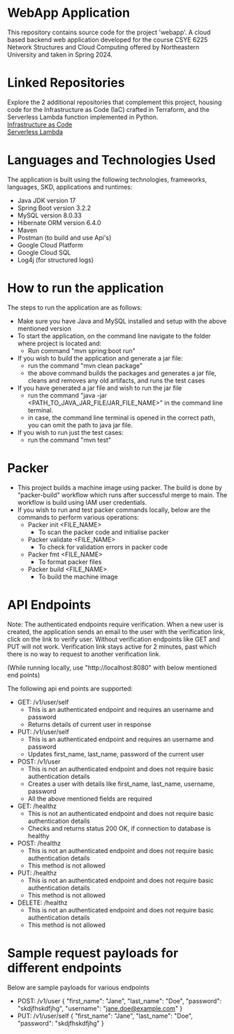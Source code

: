 # WebApp Application
This repository contains source code for the project 'webapp'. A cloud based backend web application developed for the course CSYE 6225 Network Structures and Cloud Computing offered by Northeastern University and taken in Spring 2024.

# Linked Repositories
Explore the 2 additional repositories that complement this project, housing code for the Infrastructure as Code (IaC) crafted in Terraform, and the Serverless Lambda function implemented in Python. 
<br>
[Infrastructure as Code](https://github.com/Abhinav-Choudhary/Terraform-GCP-Infrastructure)
<br>
[Serverless Lambda](https://github.com/Abhinav-Choudhary/Serverless)
<br>

# Languages and Technologies Used
The application is built using the following technologies, frameworks, languages, SKD, applications and runtimes:
- Java JDK version 17
- Spring Boot version 3.2.2
- MySQL version 8.0.33
- Hibernate ORM version 6.4.0
- Maven
- Postman (to build and use Api's)
- Google Cloud Platform
- Google Cloud SQL
- Log4j (for structured logs)

# How to run the application
The steps to run the application are as follows:
- Make sure you have Java and MySQL installed and setup with the above mentioned version
- To start the application, on the command line navigate to the folder where project is located and:
  - Run command "mvn spring:boot run"
- If you wish to build the application and generate a jar file:
  - run the command "mvn clean package"
  - the above command builds the packages and generates a jar file, cleans and removes any old artifacts, and runs the test cases
- If you have generated a jar file and wish to run the jar file
  - run the command "java -jar <PATH_TO_JAVA_JAR_FILE/JAR_FILE_NAME>" in the command line terminal.
  - in case, the command line terminal is opened in the correct path, you can omit the path to java jar file.
- If you wish to run just the test cases:
  - run the command "mvn test"

# Packer
- This project builds a machine image using packer. The build is done by "packer-build" workflow which runs after successful merge to main. The workflow is build using IAM user credentials.
- If you wish to run and test packer commands locally, below are the commands to perform various operations:
  - Packer init <FILE_NAME>
    - To scan the packer code and initialise packer
  - Packer validate <FILE_NAME>
    - To check for validation errors in packer code
  - Packer fmt <FILE_NAME>
    - To format packer files
  - Packer build <FILE_NAME>
    - To build the machine image

# API Endpoints
Note: The authenticated endpoints require verification. When a new user is created, the application sends an email to the user with the verification link, click on the link to verify user. Without verification endpoints like GET and PUT will not work. Verification link stays active for 2 minutes, past which there is no way to request to another verification link.

(While running locally, use "http://localhost:8080" with below mentioned end points)

The following api end points are supported:
- GET: /v1/user/self
  - This is an authenticated endpoint and requires an username and password
  - Returns details of current user in response
- PUT: /v1/user/self
  - This is an authenticated endpoint and requires an username and password
  - Updates first_name, last_name, password of the current user
- POST: /v1/user
  - This is not an authenticated endpoint and does not require basic authentication details
  - Creates a user with details like first_name, last_name, username, password
  - All the above mentioned fields are required
- GET: /healthz
  - This is not an authenticated endpoint and does not require basic authentication details
  - Checks and returns status 200 OK, if connection to database is healthy
- POST: /healthz
  - This is not an authenticated endpoint and does not require basic authentication details
  - This method is not allowed
- PUT: /healthz
  - This is not an authenticated endpoint and does not require basic authentication details
  - This method is not allowed
- DELETE: /healthz
  - This is not an authenticated endpoint and does not require basic authentication details
  - This method is not allowed

# Sample request payloads for different endpoints
Below are sample payloads for various endpoints
- POST: /v1/user
{
    "first_name": "Jane",
    "last_name": "Doe",
    "password": "skdjfhskdfjhg",
    "username": "jane.doe@example.com"
}
- PUT: /v1/user/self
{
    "first_name": "Jane",
    "last_name": "Doe",
    "password": "skdjfhskdfjhg"
}
